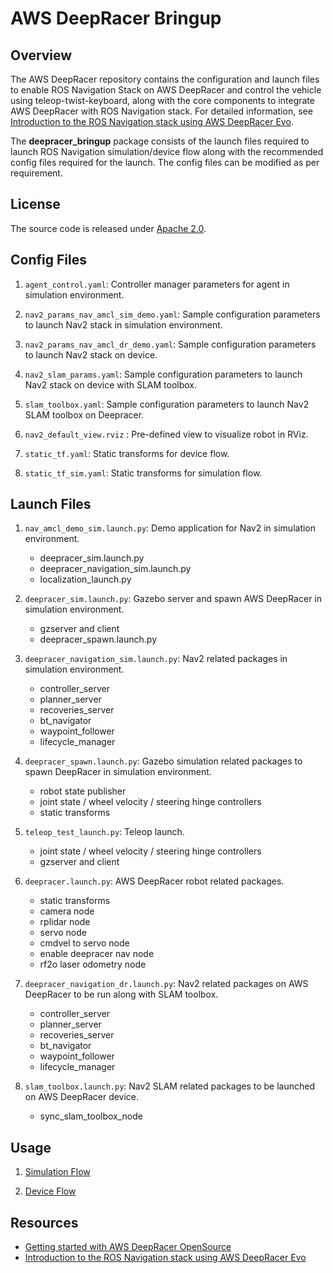 # AWS DeepRacer Bringup

## Overview

The AWS DeepRacer repository contains the configuration and launch files to enable ROS Navigation Stack on AWS DeepRacer and control the vehicle using teleop-twist-keyboard, along with the core components to integrate AWS DeepRacer with ROS Navigation stack. For detailed information, see [Introduction to the ROS Navigation stack using AWS DeepRacer Evo](https://github.com/aws-deepracer/aws-deepracer/blob/main/introduction-to-the-ros-navigation-stack-using-aws-deepracer-evo.md).

The **deepracer_bringup** package consists of the launch files required to launch ROS Navigation simulation/device flow along with the recommended config files required for the launch. The config files can be modified as per requirement.

## License

The source code is released under [Apache 2.0](https://aws.amazon.com/apache-2-0/).

## Config Files

1. `agent_control.yaml`: Controller manager parameters for agent in simulation environment.

1. `nav2_params_nav_amcl_sim_demo.yaml`: Sample configuration parameters to launch Nav2 stack in simulation environment.

1. `nav2_params_nav_amcl_dr_demo.yaml`: Sample configuration parameters to launch Nav2 stack on device.

1. `nav2_slam_params.yaml`: Sample configuration parameters to launch Nav2 stack on device with SLAM toolbox.

1. `slam_toolbox.yaml`: Sample configuration parameters to launch Nav2 SLAM toolbox on Deepracer.

1. `nav2_default_view.rviz` : Pre-defined view to visualize robot in RViz.

1. `static_tf.yaml`: Static transforms for device flow.

1. `static_tf_sim.yaml`: Static transforms for simulation flow.

## Launch Files

1. `nav_amcl_demo_sim.launch.py`: Demo application for Nav2 in simulation environment.
    * deepracer_sim.launch.py
    * deepracer_navigation_sim.launch.py
    * localization_launch.py

1. `deepracer_sim.launch.py`: Gazebo server and spawn AWS DeepRacer in simulation environment.
    * gzserver and client
    * deepracer_spawn.launch.py

1. `deepracer_navigation_sim.launch.py`: Nav2 related packages in simulation environment.
    * controller_server
    * planner_server
    * recoveries_server
    * bt_navigator
    * waypoint_follower
    * lifecycle_manager

1. `deepracer_spawn.launch.py`: Gazebo simulation related packages to spawn DeepRacer in simulation environment.
    * robot state publisher
    * joint state / wheel velocity / steering hinge controllers
    * static transforms

1. `teleop_test_launch.py`: Teleop launch.
    * joint state / wheel velocity / steering hinge controllers
    * gzserver and client

1. `deepracer.launch.py`: AWS DeepRacer robot related packages.
    * static transforms
    * camera node
    * rplidar node
    * servo node
    * cmdvel to servo node
    * enable deepracer nav node
    * rf2o laser odometry node

1. `deepracer_navigation_dr.launch.py`: Nav2 related packages on AWS DeepRacer to be run along with SLAM toolbox.
    * controller_server
    * planner_server
    * recoveries_server
    * bt_navigator
    * waypoint_follower
    * lifecycle_manager


1. `slam_toolbox.launch.py`: Nav2 SLAM related packages to be launched on AWS DeepRacer device.
    * sync_slam_toolbox_node

## Usage

1. [Simulation Flow](https://github.com/aws-deepracer/deepracer/Introduction-to-ROS-Navigation-stack-using-DeepRacer-Evo.md)

1. [Device Flow](https://github.com/aws-deepracer/deepracer/Introduction-to-ROS-Navigation-stack-using-DeepRacer-Evo.md)


## Resources

* [Getting started with AWS DeepRacer OpenSource](https://github.com/aws-deepracer/aws-deepracer-launcher/blob/main/getting-started.md)
* [Introduction to the ROS Navigation stack using AWS DeepRacer Evo](https://github.com/aws-deepracer/aws-deepracer/blob/main/introduction-to-the-ros-navigation-stack-using-aws-deepracer-evo.md)
